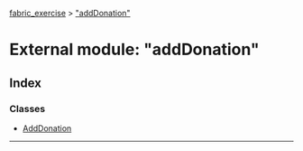 [fabric_exercise](../README.md) > ["addDonation"](../modules/_adddonation_.md)

# External module: "addDonation"

## Index

### Classes

* [AddDonation](../classes/_adddonation_.adddonation.md)

---

